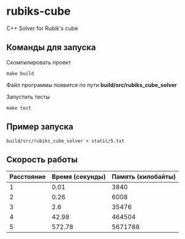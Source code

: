 # rubiks-cube
C++ Solver for Rubik's cube

## Команды для запуска

Скомпилировать проект
```
make build
```
Файл программы появится по пути **build/src/rubiks_cube_solver**

Запустить тесты
```
make test
```

## Пример запуска

```
build/src/rubiks_cube_solver < static/5.txt 
```

## Скорость работы

| Расстояние | Время (секунды) | Память (килобайты) |
|-----------------------|-----------------|--------------------|
| 1 | 0.01 | 3840 |
| 2 | 0.26 | 6008 |
| 3 | 2.6 | 35476 |
| 4 | 42.98 | 464504 |
| 5 | 572.78 | 5671788 |